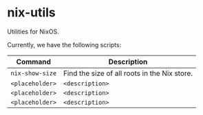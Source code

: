 # nix-utils

Utilities for NixOS.

Currently, we have the following scripts:

| Command            | Description                                             |
| ------------------ | ------------------------------------------------------- |
| `nix-show-size`    | Find the size of all roots in the Nix store.            |
| `<placeholder>`    | `<description>`                                         |
| `<placeholder>`    | `<description>`                                         |
| `<placeholder>`    | `<description>`                                         |
